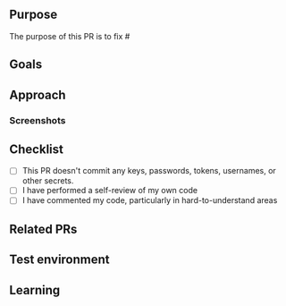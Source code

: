 ## Purpose

<!--- Describe the problems, issues, or needs driving this feature/fix and include links to related issues -->

The purpose of this PR is to fix #<issue-number>

## Goals

<!---  Describe the solutions that this feature/fix will introduce to resolve the problems described above -->

## Approach

<!--- Describe how you are implementing the solutions. Include a link to a Markdown file or Google doc if the feature write-up is too long to paste here. -->

### Screenshots

<!---  Include an animated GIF or screenshot if the change affects the UI.  -->

## Checklist

-   [ ] This PR doesn't commit any keys, passwords, tokens, usernames, or other secrets.
-   [ ] I have performed a self-review of my own code
-   [ ] I have commented my code, particularly in hard-to-understand areas

## Related PRs

<!--- List any other related PRs -->

## Test environment

<!--- List all JDK versions, operating systems, databases, and browser/versions on which this feature/fix was tested -->

## Learning

<!--- Describe the research phase and any blog posts, patterns, libraries, or add-ons you used to solve the problem. -->
